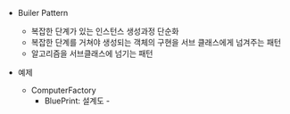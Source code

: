 * Builer Pattern
  - 복잡한 단계가 있는 인스턴스 생성과정 단순화
  - 복잡한 단계를 거쳐야 생성되는 객체의 구현을 서브 클래스에게 넘겨주는 패턴
  - 알고리즘을 서브클래스에 넘기는 패턴

* 예제
  - ComputerFactory
      - BluePrint: 설계도 - 